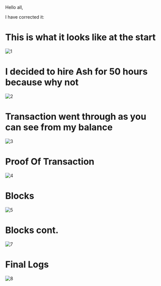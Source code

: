 


Hello all,

I have corrected it:


# This is what it looks like at the start
![1](https://user-images.githubusercontent.com/94656347/164318736-9f61ea95-243e-4a67-a7ce-2b30def49172.JPG)



# I decided to hire Ash for 50 hours because why not
![2](https://user-images.githubusercontent.com/94656347/164318807-b44fda79-42f5-4876-9815-b5ebd4d9ea29.JPG)


# Transaction went through as you can see from my balance
![3](https://user-images.githubusercontent.com/94656347/164318886-c5a43a8b-54cf-4de4-92d4-8af38d71c971.JPG)

# Proof Of Transaction

![4](https://user-images.githubusercontent.com/94656347/164318953-38f4fd9a-2e04-4078-9f92-2f6248831e11.JPG)

# Blocks

![5](https://user-images.githubusercontent.com/94656347/164319019-2852f807-1ff0-455a-9fad-c0ec0ab9b674.JPG)


# Blocks cont.
![7](https://user-images.githubusercontent.com/94656347/164319069-3b9d1b37-f1ba-4426-a82a-1c2b438b3261.JPG)


# Final Logs

![8](https://user-images.githubusercontent.com/94656347/164319102-4d33f9e9-8fed-4787-9074-d08e3962bcd3.JPG)

